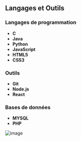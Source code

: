 ## Langages et Outils

### Langages de programmation
* **C**
* **Java**  
* **Python** 
* **JavaScript**
* **HTML5**
* **CSS3**

### Outils
* **Git**
* **Node.js**
* **React**

### Bases de données
* **MYSQL**
* **PHP**


![image](https://github.com/user-attachments/assets/a63b9f55-2933-43be-900a-8084b45cab65)
